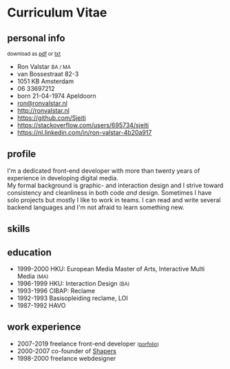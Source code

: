 <!--
  id: 2433
  date: 2014-05-23
  modified: 2021-02-06
  slug: cv
  type: page
  metaKeyword: front-end developer
  metaTitle: Curriculum Vitae Ron Valstar
  metaDescription: I am a front-end developer with more than eighteen years experience doing graphic design, interaction design and programming.
-->

# Curriculum Vitae

<div class="print-columns">
<div>
 
## personal info

<small class="pull-right" data-download>
    download as 
    <a data-download-pdf href="https://res.cloudinary.com/dn1rmdjs5/image/upload/v1569508867/rv/Curiculum-Vitae_Ron-Valstar_front-end-developer.pdf" download="Curiculum-Vitae_Ron-Valstar_front-end-developer.pdf">pdf</a> 
    <!--<a data-download-md href="Curiculum-Vitae_Ron-Valstar_front-end-developer.md" download="Curiculum-Vitae_Ron-Valstar_front-end-developer.md">md</a>-->
    or <a data-download-txt href="Curiculum-Vitae_Ron-Valstar_front-end-developer.md" download="Curiculum-Vitae_Ron-Valstar_front-end-developer.txt">txt</a>
</small>
<ul class="list-unstyled">
	<li>Ron Valstar <small>BA / MA</small></li>
	<li>van Bossestraat 82-3</li>
	<li>1051 KB Amsterdam</li>
	<li>06 33697212</li>
	<li>born 21-04-1974 Apeldoorn</li>
	<li><a href="mailto:ron@ronvalstar.nl">ron@ronvalstar.nl</a></li>
	<li><a href="http://ronvalstar.nl">http://ronvalstar.nl</a></li>
	<li><a href="https://github.com/Sjeiti">https://github.com/Sjeiti</a></li>
	<li><a href="https://stackoverflow.com/users/695734/sjeiti">https://stackoverflow.com/users/695734/sjeiti</a></li>
	<li><a href="https://nl.linkedin.com/in/ron-valstar-4b20a917">https://nl.linkedin.com/in/ron-valstar-4b20a917</a></li>
</ul>

## profile

I'm a dedicated front-end developer with more than <span data-from="1997-01-01">twenty</span> years of experience in developing digital media.<br/>
My formal background is graphic- and interaction design and I strive toward consistency and cleanliness in both code *and* design.
Sometimes I have solo projects but mostly I like to work in teams. 
I can read and write several backend languages and I'm not afraid to learn something new.

</div>
<div>

## skills

<div 
    id="skillsWrapper"
    data-skills="css|html|javascript|vue|react|angular|accessibility|ux|design system|storybook|scrum|tdd|cypress|jsdoc"
    data-associations='{
  "css": ["CSS3", "SASS", "LESS", "BEM"]  
}'
>
</div>

<!--
### programming

<ul class="list-unstyled">
	<li data-skill="5">JavaScript <small>(TypeScript, React, Angular, Vue, ThreeJS)</small></li>
	<li data-skill="5">build processes <small>(Node.js, Express, Webpack, Gitlab, Jenkins)</small></li>
	<li data-skill="5">HTML <small>(semantic HTML5, XSLT)</small></li>
	<li data-skill="5">CSS <small>(CSS3, SASS, LESS, BEM)</small></li>
	<li data-skill="5">testing <small>(Cypress, Jest, Mocha, Chai, Cucumber)</small></li>
	<li data-skill="4">PHP <small>(Kirby, Laravel, WordPress)</small></li>
</ul> 

### other

<ul class="list-unstyled">
	<li data-skill="4">devops <small>(Netlify, Gitlab, CI/CD pipelines, Jenkins)</small></li>
	<li data-skill="5">documentation <small>(JSDoc, Markdown)</small></li>
	<li data-skill="5">prototyping</li>
	<li data-skill="4">interaction design</li>
	<li data-skill="4">user interface design</li>
	<li data-skill="4">graphic design</li>
	<li data-skill="3">illustration</li>
	<li data-skill="3">information visualisation</li>
	accessibility, usability, information architecture
</ul> 
-->

</div>
</div>
 
<div style="page-break-after: always;"></div>

<!-- wtf? --> 
 
## education

 - <time>1999-2000</time> HKU: European Media Master of Arts, Interactive Multi Media <small>(MA)</small>
 - <time>1996-1999</time> HKU: Interaction Design <small>(BA)</small>
 - <time>1993-1996</time> CIBAP: Reclame
 - <time>1992-1993</time> Basisopleiding reclame, LOI
 - <time>1987-1992</time> HAVO

## work experience

 - <time>2007-<span data-now>2019</span></time> freelance front-end developer <small>([porfolio](https://ronvalstar.nl/projects))</small>
 - <time>2000-2007</time> co-founder of [Shapers](http://www.shapers.nl/)
 - <time>1998-2000</time> freelance webdesigner

<!--<div style="page-break-after: always;"></div>-->

